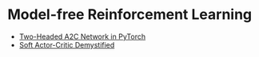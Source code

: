 # Model-free Reinforcement Learning

- [Two-Headed A2C Network in PyTorch](https://www.datahubbs.com/two-headed-a2c-network-in-pytorch/)
- [Soft Actor-Critic Demystified](https://towardsdatascience.com/soft-actor-critic-demystified-b8427df61665)
